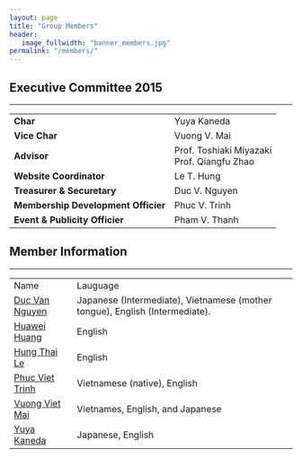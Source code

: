 ```yaml
---
layout: page
title: "Group Members"
header: 
   image_fullwidth: "banner_members.jpg"
permalink: "/members/"
---
```



## Executive Committee 2015

---


<table>
	<tr>
		<td><strong>Char</strong></td>
		<td>Yuya Kaneda</td>
	</tr>
	<tr>
		<td><strong>Vice Char</strong></td>
		<td>Vuong V. Mai</td>
	</tr>
	<tr>
		<td><strong>Advisor</strong></td>
		<td>
			Prof. Toshiaki Miyazaki<br />
			Prof. Qiangfu Zhao
		</td>
	</tr>
	<tr>
		<td><strong>Website Coordinator</strong></td>
		<td>
			Le T. Hung
		</td>
	</tr>
	<tr>
		<td><strong>Treasurer & Securetary</strong></td>
		<td>Duc V. Nguyen</td>
	</tr>
	<tr>
		<td><strong>Membership Development Officier</strong></td>
		<td>Phuc V. Trinh</td>
	</tr>
	<tr>
		<td><strong>Event & Publicity Officier</strong></td>
		<td>Pham V. Thanh</td>
	</tr>
</table>

## Member Information

---

<table>
	<tr>
		<td>Name</td>
		<td>Lauguage</td>
	</tr>
	<tr>
		<td><a href="">Duc Van Nguyen</a></td>
		<td>Japanese (Intermediate), Vietnamese (mother tongue), English (Intermediate).</td>
	</tr>
	<tr>
		<td><a href="https://www.researchgate.net/profile/Huawei_Huang">Huawei Huang</a></td>
		<td>English</td>
	</tr>
	<tr>
		<td><a href="https://sites.google.com/site/hungthailevn/">Hung Thai Le</a></td>
		<td>English</td>
	</tr>
	<tr>
		<td><a href="https://sites.google.com/site/vietphuctrinh/">Phuc Viet Trinh</a></td>
		<td>Vietnamese (native), English</td>
	</tr>
	<tr>
		<td><a href="https://sites.google.com/site/vuongvietmai/home">Vuong Viet Mai</a></td>
		<td>Vietnames, English, and Japanese </td>
	</tr>
	<tr>
		<td><a href="https://scholar.google.co.jp/citations?hl=ja&user=ucahMNEAAAAJ">Yuya Kaneda</a></td>
		<td>Japanese, English</td>
	</tr>
</table>
